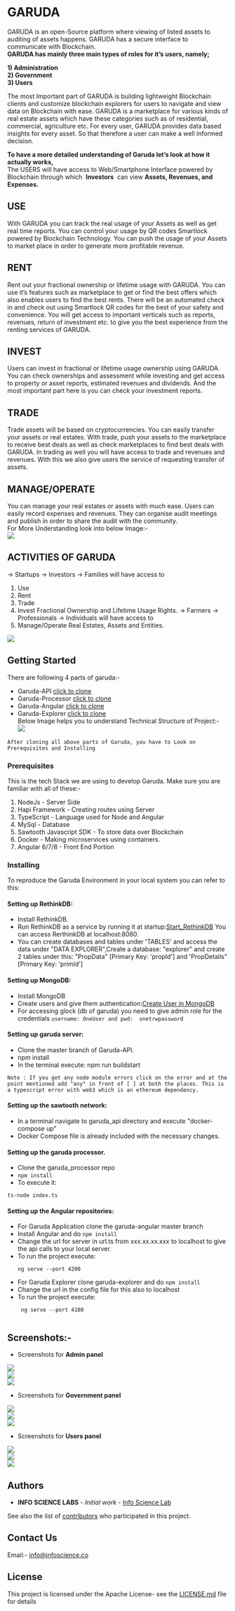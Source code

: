 # GARUDA

GARUDA is an open-Source platform where viewing of listed assets to
auditing of assets happens. GARUDA has a secure interface to
communicate with Blockchain.  
​ **GARUDA has mainly three main types of
roles for it’s users, namely;**  

**1) Administration**  
**2) Government**   
**3) Users**  

The most Important part of GARUDA is building lightweight Blockchain
clients and customize blockchain explorers for users to navigate and view
data on Blockchain with ease. GARUDA is a marketplace for various kinds
of real estate assets which have these categories such as of residential,
commercial, agriculture etc. For every user, GARUDA provides data based
insights for every asset. So that therefore a user can make a well informed
decision.  
  
  
  
  
**To have a more detailed understanding of Garuda let’s look at how it
actually works,**  
   The USERS will have access to Web/Smartphone Interface powered by
Blockchain through which ​ **Investors** ​ can view ​ **Assets, Revenues, and
Expenses.**  
  
    

## USE
With GARUDA you can track the real usage of your Assets as well as get
real time reports. You can control your usage by QR codes Smartlock
powered by Blockchain Technology. You can push the usage of your
Assets to market place in order to generate more profitable revenue.


## RENT

Rent out your fractional ownership or lifetime usage with GARUDA. You
can use it’s features such as marketplace to get or find the best offers
which also enables users to find the best rents. There will be an automated
check in and check out using Smartlock QR codes for the best of your
safety and convenience. You will get access to important verticals such as
reports, revenues, return of investment etc. to give you the best experience
from the renting services of GARUDA.
## INVEST
Users can invest in fractional or lifetime usage ownership using GARUDA.
You can check ownerships and assessment while investing and get access
to property or asset reports, estimated revenues and dividends. And the
most important part here is you can check your investment reports.
## TRADE
Trade assets will be based on cryptocurrencies. You can easily transfer
your assets or real estates. With trade, push your assets to the
marketplace to receive best deals as well as check marketplaces to find
best deals with GARUDA. In trading as well you will have access to trade
and revenues and revenues. With this we also give users the service of
requesting transfer of assets.
## MANAGE/OPERATE
You can manage your real estates or assets with much ease. Users can
easily record expenses and revenues. They can organise audit meetings
and publish in order to share the audit with the community.  
For More Understanding look into below Image:-  
![](image/oie_hbAAt7X9NyYj.png)

## ACTIVITIES OF GARUDA

→ Startups
→ Investors
→ Families
will have access to

1. Use
2. Rent
3. Trade
4. Invest
Fractional Ownership and Lifetime Usage Rights.
→ Farmers
→ Professionals
→ Individuals
will have access to
1. Manage/Operate
Real Estates, Assets and Entities.
  
 ![](image/oie_nCWN2mN2FQUR.png)
       
## Getting Started

There are following 4 parts of garuda:-
* Garuda-API [click to clone](https://github.com/Infosciencelabsdev/Garuda-API)
* Garuda-Processor [click to clone](https://github.com/Infosciencelabsdev/Garuda-Processor)
* Garuda-Angular [click to clone](https://github.com/Infosciencelabsdev/Garuda-Angular)
* Garuda-Explorer [click to clone](https://github.com/Infosciencelabsdev/Garuda-Explorer)  
Below Image helps you to understand Technical Structure of Project:-  
![](image/applicationarchitecturediagram.png)
```
After cloning all above parts of Garuda, you have to Look on Prerequisites and Installing
```
### Prerequisites

This is the tech Stack we are using to develop Garuda. Make sure you are familiar with all of these:-
1. NodeJs - Server Side
2. Hapi Framework - Creating routes using Server
3. TypeScript - Language used for Node and Angular
4. MySql - Database
5. Sawtooth Javascript SDK - To store data over Blockchain
6. Docker - Making microservices using containers.
7. Angular 6/7/8 - Front End Portion



### Installing

To reproduce the Garuda Environment in your local system you can refer to this:

#### Setting up RethinkDB:
* Install RethinkDB. 
* Run RethinkDB as a service by running it at startup:[Start_RethinkDB](https://rethinkdb.com/docs/start-on-startup/)
 You can access RerthinkDB at localhost:8080.
* You can create databases and tables under 'TABLES' and access the data under "DATA EXPLORER",Create a database: "explorer" and create 2 tables under this: "PropData" [Primary Key: 'propId'] and 'PropDetails" [Primary Key: 'primId']

#### Setting up MongoDB:
* Install MongoDB
* Create users and give them authentication:[Create User in MongoDB](https://docs.mongodb.com/manual/reference/method/db.createUser/)
* For accessing glock (db of garuda) you need to give admin role for the credentials 
  ```username: OneUser and pwd:  onetrwpassword ```
#### Setting up garuda server:
* Clone the master branch of Garuda-API.
* npm install
* In the terminal execute: npm run buildstart

```
Note : If you get any node module errors click on the error and at the point mentioned add "any" in front of [ ] at both the places. This is a typescript error with web3 which is an ethereum dependency.
```
#### Setting up the sawtooth network:
* In a terminal navigate to garuda_api directory and execute "docker-compose up" 
* Docker Compose file is already included with the necessary changes.
#### Setting up the garuda processor.
* Clone the garuda_processor repo
* ``` npm install ```
* To execute it: 
```
ts-node index.ts

```
#### Setting up the Angular repositories:
* For Garuda Application clone the garuda-angular master branch
* Install Angular and do ``` npm install ```
* Change the url for server in url.ts from xxx.xx.xx.xxx to localhost to give the api calls to your local server.
* To run the project execute:
    ``` 
    ng serve --port 4200
    
    ````
* For Garuda Explorer clone garuda-explorer and do ``` npm install ```
* Change the url in the config file for this also to localhost
* To run the project execute:
    ```
     ng serve --port 4100 
     
    ```
## Screenshots:-
 
 * Screenshots for **Admin panel**  
 
 ![](image/Screenshot1.png)  
 ![](image/Screenshot2.png)                        
 ![](image/Screenshot3.png) 
 
 * Screenshots for **Government panel**  
 
 ![](image/Screen4.png)  
 ![](image/screen5.png)                        
 ![](image/screen6.png) 
 
 * Screenshots for **Users panel**  
 
 ![](image/screen9.png)  
 ![](image/screen8.png)                        
 ![](image/screen7.png) 
 

## Authors

* **INFO SCIENCE LABS** - *Initial work* - [Info Science Lab](https://github.com/Infosciencelabs)

See also the list of [contributors](https://github.com/Infosciencelabsdev/Garuda/graphs/contributors) who participated in this project.
## Contact Us
  Email:- info@infoscience.co
## License
This project is licensed under the Apache License- see the [LICENSE.md](LICENSE.md) file for details

